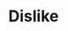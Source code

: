 ---
title: Dislike
tags: ["dislike", "thumbs down", "disapproval", "unfavorable", "not good", "negative", "reject"]
icon: dislike
svg: '<svg xmlns="http://www.w3.org/2000/svg" width="24" height="24" fill="none" viewBox="0 0 24 24" stroke-width="1.5" stroke-linecap="round" stroke-linejoin="round" stroke="currentColor"><path d="M10.46 13.895H4.927C2.381 13.895 5.691 3 7.515 3h12.521c.532 0 .964.424.964.947v9.385a.945.945 0 0 1-.502.832c-2.062 1.106-4.481 2.012-5.678 4.129l-1.28 2.266a.874.874 0 0 1-.762.441c-3.18 0-2.237-4.63-1.805-6.47a.52.52 0 0 0-.513-.635Z"/></svg>'
---